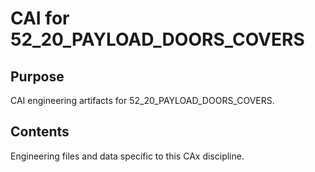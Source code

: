 # CAI for 52_20_PAYLOAD_DOORS_COVERS

## Purpose
CAI engineering artifacts for 52_20_PAYLOAD_DOORS_COVERS.

## Contents
Engineering files and data specific to this CAx discipline.
